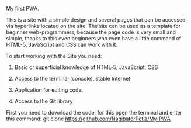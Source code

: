 My first PWA.

This is a site with a simple design and several pages that can be accessed via hyperlinks located on the site. The site can be used as a template for beginner web-programmers, because the page code is very small and simple, thanks to this even beginners who even have a little command of HTML-5, JavaScript and CSS can work with it.

To start working with the Site you need:

1. Basic or superficial knowledge of HTML-5, JavaScript, CSS

2. Access to the terminal (console), stable Internet

3. Application for editing code.

4. Access to the Git library

First you need to download the code, for this open the terminal and enter this command: git clone https://github.com/NagibatorPetia/My-PWA
